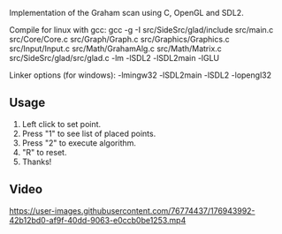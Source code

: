 Implementation of the Graham scan using C, OpenGL and SDL2.

Compile for linux with gcc:
    gcc -g -I src/SideSrc/glad/include src/main.c src/Core/Core.c src/Graph/Graph.c src/Graphics/Graphics.c src/Input/Input.c src/Math/GrahamAlg.c src/Math/Matrix.c src/SideSrc/glad/src/glad.c -lm -lSDL2 -lSDL2main -lGLU

Linker options (for windows):
  -lmingw32 -lSDL2main -lSDL2 -lopengl32

## Usage
  1) Left click to set point.
  2) Press "1" to see list of placed points.
  3) Press "2" to execute algorithm.
  4) "R" to reset.
  5) Thanks!

## Video

https://user-images.githubusercontent.com/76774437/176943992-42b12bd0-af9f-40dd-9063-e0ccb0be1253.mp4
